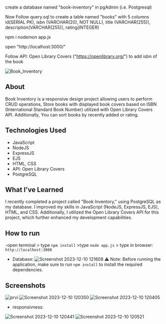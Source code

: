 create a database named "book-inventory" in pgAdmin (i.e. Postgresql)

Now Follow query.sql to create a table named "books" with 5 columns id(SERIAL PK), isbn (VARCHAR(20), NOT NULL), title (VARCHAR(255)), description(VARCHAR(255)), rating(INTEGER)

npm i
nodemon app.js

open "http://localhost:3000/"

Follow API: Open Library Covers ("https://openlibrary.org/") to add isbn of the book

![Book_Inventory](https://github.com/EldarGljiva/Book-inventory/assets/116194253/969c4bf3-e135-4e82-8149-c00bdef4fa65)

## About

Book Inventory is a responsive design project allowing users to perform CRUD operations, Store books with displayed book covers based on ISBN (International Standard Book Number) utilized with Open Library Covers API. Additionally, You can sort books by recently added or rating.

## Technologies Used

- JavaScript
- NodeJS
- ExpressJS
- EJS
- HTML, CSS
- API: Open Library Covers
- PostgreSQL

## What I've Learned

I recently completed a project called "Book Inventory," using PostgreSQL as my database. I improved my skills in JavaScript (NodeJS, ExpressJS, EJS), HTML, and CSS. Additionally, I utilized the Open Library Covers API for this project, which further enhanced my development capabilities.

## How to run

-open terminal > type `npm install` >type `node app.js` > type in browser: `http://localhost:3000`

- Database:
  ![Screenshot 2023-12-10 121608](https://github.com/EldarGljiva/Book-inventory/assets/116194253/8771ab81-230b-4adf-af0a-4233fb5c8b0a)
  ⚠️ Note: Before running the application, make sure to run `npm install` to install the required dependencies.

## Screenshots

![prvi](https://github.com/EldarGljiva/EldarGljiva/assets/116194253/3e43aecc-4cfa-494b-ba76-b1f973fa6c46)
![Screenshot 2023-12-10 120350](https://github.com/EldarGljiva/Book-inventory/assets/116194253/94048a90-2a55-444c-baba-a5140b34fa29)
![Screenshot 2023-12-10 120405](https://github.com/EldarGljiva/Book-inventory/assets/116194253/c08f51d0-02c3-4d1e-8448-0e7c162ed75b)

- responsivness:

![Screenshot 2023-12-10 120441](https://github.com/EldarGljiva/Book-inventory/assets/116194253/7ead2c30-2545-4e45-a8ca-6c4adfe42a13)
![Screenshot 2023-12-10 120521](https://github.com/EldarGljiva/Book-inventory/assets/116194253/35bc4154-8504-4379-824f-27cd1dec5d40)
